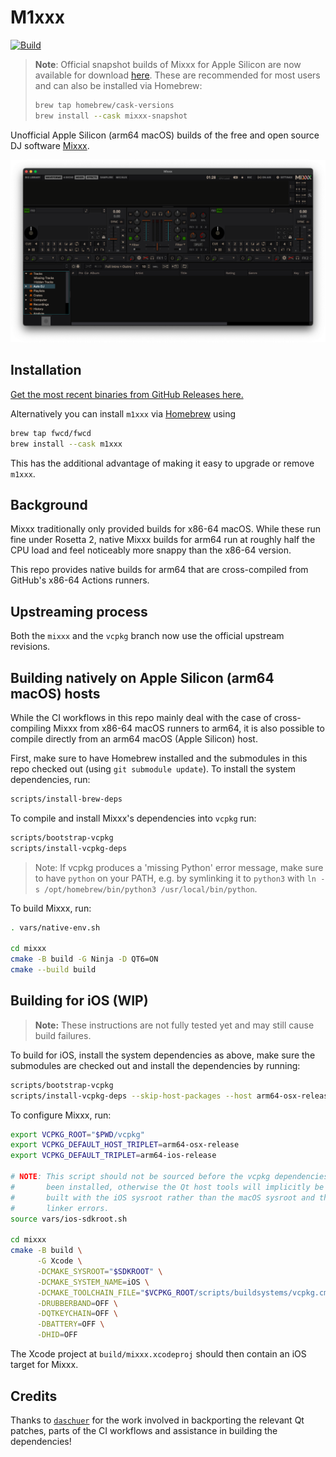 # M1xxx

[![Build](https://github.com/fwcd/m1xxx/actions/workflows/build.yml/badge.svg)](https://github.com/fwcd/m1xxx/actions/workflows/build.yml)

> **Note**: Official snapshot builds of Mixxx for Apple Silicon are now available for download [here](https://mixxx.org/download/#testing). These are recommended for most users and can also be installed via Homebrew:
> ```bash
> brew tap homebrew/cask-versions
> brew install --cask mixxx-snapshot
> ```

Unofficial Apple Silicon (arm64 macOS) builds of the free and open source DJ software [Mixxx](https://mixxx.org/).

![Screenshot](images/screenshot.png)

## Installation

[Get the most recent binaries from GitHub Releases here.](https://github.com/fwcd/m1xxx/releases)

Alternatively you can install `m1xxx` via [Homebrew](https://brew.sh/) using

```sh
brew tap fwcd/fwcd
brew install --cask m1xxx
```

This has the additional advantage of making it easy to upgrade or remove `m1xxx`.

## Background

Mixxx traditionally only provided builds for x86-64 macOS. While these run fine under Rosetta 2, native Mixxx builds for arm64 run at roughly half the CPU load and feel noticeably more snappy than the x86-64 version.

This repo provides native builds for arm64 that are cross-compiled from GitHub's x86-64 Actions runners.

## Upstreaming process

Both the `mixxx` and the `vcpkg` branch now use the official upstream revisions.

## Building natively on Apple Silicon (arm64 macOS) hosts

While the CI workflows in this repo mainly deal with the case of cross-compiling Mixxx from x86-64 macOS runners to arm64, it is also possible to compile directly from an arm64 macOS (Apple Silicon) host.

First, make sure to have Homebrew installed and the submodules in this repo checked out (using `git submodule update`). To install the system dependencies, run:

```sh
scripts/install-brew-deps
```

To compile and install Mixxx's dependencies into `vcpkg` run:

```sh
scripts/bootstrap-vcpkg
scripts/install-vcpkg-deps
```

> Note: If vcpkg produces a 'missing Python' error message, make sure to have `python` on your PATH, e.g. by symlinking it to `python3` with `ln -s /opt/homebrew/bin/python3 /usr/local/bin/python`.

To build Mixxx, run:

```sh
. vars/native-env.sh

cd mixxx
cmake -B build -G Ninja -D QT6=ON
cmake --build build
```

## Building for iOS (WIP)

> **Note:** These instructions are not fully tested yet and may still cause build failures.

To build for iOS, install the system dependencies as above, make sure the submodules are checked out and install the dependencies by running:

```sh
scripts/bootstrap-vcpkg
scripts/install-vcpkg-deps --skip-host-packages --host arm64-osx-release --target arm64-ios-release
```

To configure Mixxx, run:

```sh
export VCPKG_ROOT="$PWD/vcpkg"
export VCPKG_DEFAULT_HOST_TRIPLET=arm64-osx-release
export VCPKG_DEFAULT_TRIPLET=arm64-ios-release

# NOTE: This script should not be sourced before the vcpkg dependencies have
#       been installed, otherwise the Qt host tools will implicitly be
#       built with the iOS sysroot rather than the macOS sysroot and throw
#       linker errors.
source vars/ios-sdkroot.sh

cd mixxx
cmake -B build \
      -G Xcode \
      -DCMAKE_SYSROOT="$SDKROOT" \
      -DCMAKE_SYSTEM_NAME=iOS \
      -DCMAKE_TOOLCHAIN_FILE="$VCPKG_ROOT/scripts/buildsystems/vcpkg.cmake" \
      -DRUBBERBAND=OFF \
      -DQTKEYCHAIN=OFF \
      -DBATTERY=OFF \
      -DHID=OFF
```

The Xcode project at `build/mixxx.xcodeproj` should then contain an iOS target for Mixxx.

## Credits

Thanks to [`daschuer`](https://github.com/daschuer) for the work involved in backporting the relevant Qt patches, parts of the CI workflows and assistance in building the dependencies!
